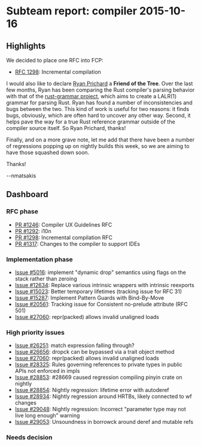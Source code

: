 # Subteam report: compiler 2015-10-16

## Highlights

We decided to place one RFC into FCP:

- [RFC 1298](https://github.com/rust-lang/rfcs/pull/1298): Incremental
  compilation
  
I would also like to declare [Ryan Prichard][] a **Friend of the
Tree**. Over the last few months, Ryan has been comparing the Rust
compiler's parsing behavior with that of the
[rust-grammar project][rust-grammar], which aims to create a LALR(1)
grammar for parsing Rust. Ryan has found a number of inconsistencies
and bugs between the two. This kind of work is useful for two reasons:
it finds bugs, obviously, which are often hard to uncover any other
way. Second, it helps pave the way for a true Rust reference grammar
outside of the compiler source itself. So Ryan Prichard, thanks!

[Ryan Prichard]: https://github.com/rprichard
[issues]: https://github.com/rust-lang/rust/issues/created_by/rprichard
[rust-grammar]: https://github.com/bleibig/rust-grammar

Finally, and on a more grave note, let me add that there have been a
number of regressions popping up on nightly builds this week, so we
are aiming to have those squashed down soon.

Thanks!

--nmatsakis

## Dashboard

### RFC phase

- [PR #1246](https://github.com/rust-lang/rfcs/pull/1246):
  Compiler UX Guidelines RFC
- [PR #1292](https://github.com/rust-lang/rfcs/pull/1292):
  i10n
- [PR #1298](https://github.com/rust-lang/rfcs/pull/1298):
  Incremental compilation RFC
- [PR #1317](https://github.com/rust-lang/rfcs/pull/1317):
  Changes to the compiler to support IDEs

### Implementation phase

- [Issue #5016](https://github.com/rust-lang/rust/issues/5016):
  implement "dynamic drop" semantics using flags on the stack rather than zeroing
- [Issue #12634](https://github.com/rust-lang/rust/issues/12634):
  Replace various intrinsic wrappers with intrinsic reexports
- [Issue #15023](https://github.com/rust-lang/rust/issues/15023):
  Better temporary lifetimes (tracking issue for RFC 31)
- [Issue #15287](https://github.com/rust-lang/rust/issues/15287):
  Implement Pattern Guards with Bind-By-Move
- [Issue #20561](https://github.com/rust-lang/rust/issues/20561):
  Tracking issue for Consistent no-prelude attribute (RFC 501)
- [Issue #27060](https://github.com/rust-lang/rust/issues/27060):
  repr(packed) allows invalid unaligned loads

### High priority issues

- [Issue #26251](https://github.com/rust-lang/rust/issues/26251):
  match expression falling through?
- [Issue #26656](https://github.com/rust-lang/rust/issues/26656):
  dropck can be bypassed via a trait object method
- [Issue #27060](https://github.com/rust-lang/rust/issues/27060):
  repr(packed) allows invalid unaligned loads
- [Issue #28325](https://github.com/rust-lang/rust/issues/28325):
  Rules governing references to private types in public APIs not enforced in impls
- [Issue #28853](https://github.com/rust-lang/rust/issues/28853):
   #28669 caused regression compiling pinyin crate on nightly
- [Issue #28854](https://github.com/rust-lang/rust/issues/28854):
  Nightly regression: lifetime error with autoderef
- [Issue #28934](https://github.com/rust-lang/rust/issues/28934):
  Nightly regression around HRTBs, likely connected to wf changes
- [Issue #29048](https://github.com/rust-lang/rust/issues/29048):
  Nightly regression: Incorrect "parameter type may not live long enough" warning
- [Issue #29053](https://github.com/rust-lang/rust/issues/29053):
  Unsoundness in borrowck around deref and mutable refs

### Needs decision

